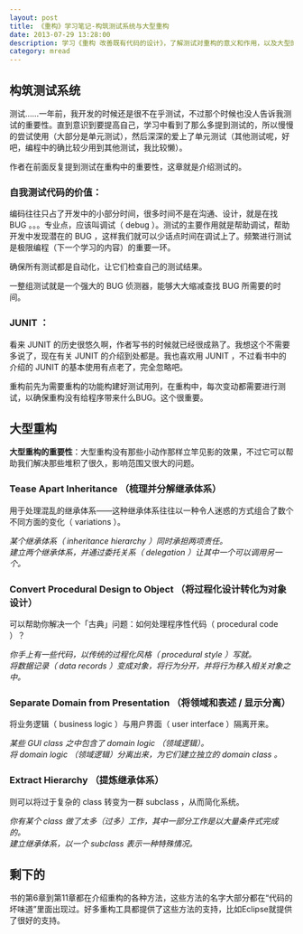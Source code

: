 ```yaml
---
layout: post
title: 《重构》学习笔记-构筑测试系统与大型重构
date: 2013-07-29 13:28:00
description: 学习《重构 改善既有代码的设计》，了解测试对重构的意义和作用，以及大型的重构。
category: mread
---
```


## 构筑测试系统

测试……一年前，我开发的时候还是很不在乎测试，不过那个时候也没人告诉我测试的重要性。直到意识到要提高自己，学习中看到了那么多提到测试的，所以慢慢的尝试使用（大部分是单元测试），然后深深的爱上了单元测试（其他测试呢，好吧，编程中的确比较少用到其他测试，我比较懒）。

作者在前面反复提到测试在重构中的重要性，这章就是介绍测试的。

### 自我测试代码的价值：

编码往往只占了开发中的小部分时间，很多时间不是在沟通、设计，就是在找 BUG 。。。专业点，应该叫调试（ debug ）。测试的主要作用就是帮助调试，帮助开发中发现潜在的 BUG ，这样我们就可以少话点时间在调试上了。频繁进行测试是极限编程（下一个学习的内容）的重要一环。

确保所有测试都是自动化，让它们检查自己的测试结果。

一整组测试就是一个强大的 BUG 侦测器，能够大大缩减查找 BUG 所需要的时间。

### JUNIT ：

看来 JUNIT 的历史很悠久啊，作者写书的时候就已经很成熟了。我想这个不需要多说了，现在有关 JUNIT 的介绍到处都是。我也喜欢用 JUNIT ，不过看书中的介绍的 JUNIT 的基本使用有点老了，完全忽略吧。

重构前先为需要重构的功能构建好测试用列，在重构中，每次变动都需要进行测试，以确保重构没有给程序带来什么BUG。这个很重要。

## 大型重构

**大型重构的重要性**：大型重构没有那些小动作那样立竿见影的效果，不过它可以帮助我们解决那些堆积了很久，影响范围又很大的问题。

### Tease Apart Inheritance （梳理并分解继承体系）

用于处理混乱的继承体系——这种继承体系往往以一种令人迷惑的方式组合了数个不同方面的变化（ variations ）。

*某个继承体系（ inheritance hierarchy ）同时承担两项责任。  
建立两个继承体系，并通过委托关系（ delegation ）让其中一个可以调用另一个。*

### Convert Procedural Design to Object （将过程化设计转化为对象设计）

可以帮助你解决一个「古典」问题：如何处理程序性代码（ procedural code ）？

*你手上有一些代码，以传统的过程化风格（ procedural style ）写就。  
将数据记录（ data records ）变成对象，将行为分开，并将行为移入相关对象之中。*

### Separate Domain from Presentation （将领域和表述 / 显示分离）

将业务逻辑（ business logic ）与用户界面（ user interface ）隔离开来。

*某些 GUI class 之中包含了 domain logic （领域逻辑）。  
将 domain logic （领域逻辑）分离出来，为它们建立独立的 domain class 。*

### Extract Hierarchy （提炼继承体系）

则可以将过于复杂的 class 转变为一群 subclass ，从而简化系统。

*你有某个 class 做了太多（过多）工作，其中一部分工作是以大量条件式完成的。  
建立继承体系，以一个 subclass 表示一种特殊情况。*

## 剩下的
书的第6章到第11章都在介绍重构的各种方法，这些方法的名字大部分都在“代码的坏味道”里面出现过。好多重构工具都提供了这些方法的支持，比如Eclipse就提供了很好的支持。
